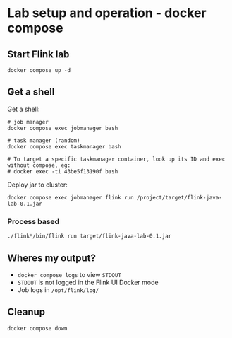 # Lab setup and operation - docker compose

## Start Flink lab

```shell
docker compose up -d
```

## Get a shell

Get a shell:

```shell
# job manager
docker compose exec jobmanager bash

# task manager (random)
docker compose exec taskmanager bash

# To target a specific taskmanager container, look up its ID and exec without compose, eg:
# docker exec -ti 43be5f13190f bash
```

Deploy jar to cluster:

```shell
docker compose exec jobmanager flink run /project/target/flink-java-lab-0.1.jar 
```


### Process based
```shell
./flink*/bin/flink run target/flink-java-lab-0.1.jar
```

## Wheres my output?

* `docker compose logs` to view `STDOUT` 
* `STDOUT` is not logged in the Flink UI Docker mode
* Job logs in `/opt/flink/log/`

## Cleanup

```shell
docker compose down
```
